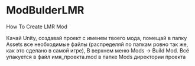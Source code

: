 # ModBulderLMR
How To Create LMR Mod

Качай Unity, создавай проект с именем твоего мода, помещай в папку Assets все необходимые файлы (распределяй по папкам ровно так же, как это сделано в самой игре), В верхнем меню Mods -> Build Mod. Всё упакуется в файл имя_проекта.mod в папке Mods директории проекта
